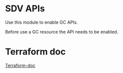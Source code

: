 # SDV APIs

Use this module to enable GC APIs.

Before use a GC resource the API needs to be enabled.

# Terraform doc

[Terraform-doc](terraform-doc.md)
